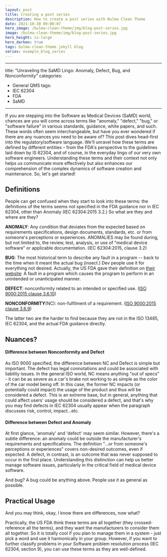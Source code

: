 ```yaml
---
layout: post
title: Creating a post series
description: How to create a post series with Bulma Clean Theme
date: 2021-10-30 09:00:07
hero_image: /bulma-clean-theme/img/blog-post-series.jpg
image: /bulma-clean-theme/img/blog-post-series.jpg
hero_height: is-large
hero_darken: true
tags: bulma-clean-theme jekyll blog
series: example_blog_series
---
```


---
title: "Unraveling the SaMD Lingo: Anomaly, Defect, Bug, and Nonconformity"
categories:
  - General QMS
tags:
  - IEC 62304
  - FDA
  - SaMD
---

If you are stepping into the Software as Medical Devices (SaMD) world, chances are you will come across terms like "anomaly," "defect," "bug," or "software failure" in various standards, guidance, white papers, and such. These words often seem interchangeable, but have you ever wondered if there are any nuances you need to be aware of?
This post dives head-first into the regulatory/software language. We'll unravel how these terms are defined by different entities – from the FDA's perspective to the guidelines laid down by IS 62304, and of course, in the everyday lingo of our very own software engineers.
Understanding these terms and their context not only helps us communicate more effectively but also enhances our comprehension of the complex dynamics of software creation and maintenance. So, let's get started!

## Definitions

People can get confused when they start to look into these terms: the definitions of the terms seems not specified in the FDA guidance nor in IEC 62304, other than Anomaly (IEC 62304:2015 3.2.) So what are they and where are they?

**ANOMALY**: Any condition that deviates from the expected based on requirements specifications, design documents, standards, etc. or from someone's perceptions or experiences. ANOMALIES may be found during, but not limited to, the review, test, analysis, or use of "medical device software" or applicable documentation. (IEC 62304:2015, clause 3.2)

**BUG**: The most historical term to describe any fault in a program -- back to the time when it meant the actual bug (insect.) Dev people use it for everything not desired. Actually, the US FDA gave their definition on [their website](https://www.fda.gov/inspections-compliance-enforcement-and-criminal-investigations/inspection-guides/glossary-computer-system-software-development-terminology-895): A fault in a program which causes the program to perform in an unintended or unanticipated manner. 

**DEFECT**: nonconformity related to an intended or specified use. ([ISO 9000:2015 clause 3.6.10](https://www.iso.org/obp/ui/en/#iso:std:iso:9000:ed-4:v1:en:term:3.6.10))

**NONCONFORMITY**(NC): non-fulfilment of a requirement. ([ISO 9000:2015 clause 3.6.9](https://www.iso.org/obp/ui/en/#iso:std:iso:9000:ed-4:v1:en:term:3.6.9))

The latter two are the harder to find because they are not in the ISO 13485, IEC 62304, and the actual FDA guidance directly.

## Nuances?

#### Difference between Nonconformity and Defect

As ISO 9000 specified, the difference between NC and Defect is simple but important. The defect has legal connotations and could be associated with liability issues. In the general ISO world, NC means anything "out of specs" - it can be as severe as a car's brake not working to as simple as the color of the car model being off. In this case, the former NC impacts (or potentially could impact) the usage of the product and thus will be considered a defect. This is an extreme base, but in general, anything that could affect users' usage should be considered a defect, and that's why you may find defects in IEC 62304 usually appear when the paragraph discusses risk, control, impact…etc.

#### Difference between Defect and Anomaly

At first glance, 'anomaly' and 'defect' may seem similar. However, there's a subtle difference: an anomaly could be outside the manufacturer's requirements and specifications. The definition "...or from someone's perceptions or experiences" covers non-desired outcomes, even if expected. A defect, in contrast, is an outcome that was never supposed to occur in the first place. Understanding this distinction can help us better manage software issues, particularly in the critical field of medical device software.

And bug? A bug could be anything above. People use it as general as possible.

## Practical Usage

And you may think, okay, I know there are differences, now what?

Practically, the US FDA think these terms are all together (they crossed-reference all the terms), and they want the manufacturers to consider them all together. So it is totally cool if you plan to manage them in a system - just pick a word and use it harmonically in your group. However, if you want to further classify problems in your Software problem resolution process (IEC 62304, section 9), you can use these terms as they are well-defined.
